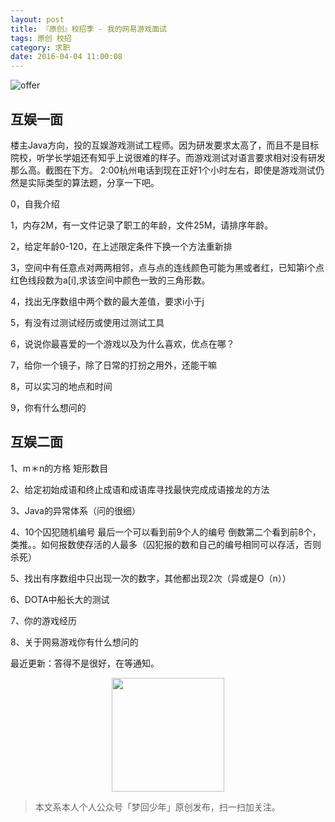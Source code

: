 ```yaml
---
layout: post
title: 『原创』校招季 - 我的网易游戏面试
tags: 原创 校招
category: 求职
date: 2016-04-04 11:00:08
---
```


![offer](http://7xlkoc.com1.z0.glb.clouddn.com/wp-content/uploads/2016/04/201604020606048.png)

## 互娱一面

楼主Java方向，投的互娱游戏测试工程师。因为研发要求太高了，而且不是目标院校，听学长学姐还有知乎上说很难的样子。而游戏测试对语言要求相对没有研发那么高。截图在下方。
2:00杭州电话到现在正好1个小时左右，即使是游戏测试仍然是实际类型的算法题，分享一下吧。

0，自我介绍

1，内存2M，有一文件记录了职工的年龄，文件25M，请排序年龄。

2，给定年龄0-120，在上述限定条件下换一个方法重新排

3，空间中有任意点对两两相邻，点与点的连线颜色可能为黑或者红，已知第i个点红色线段数为a[i],求该空间中颜色一致的三角形数。

4，找出无序数组中两个数的最大差值，要求i小于j

5，有没有过测试经历或使用过测试工具

6，说说你最喜爱的一个游戏以及为什么喜欢，优点在哪？

7，给你一个镜子，除了日常的打扮之用外，还能干嘛

8，可以实习的地点和时间

9，你有什么想问的

## 互娱二面

1、m＊n的方格  矩形数目

2、给定初始成语和终止成语和成语库寻找最快完成成语接龙的方法

3、Java的异常体系（问的很细）

4、10个囚犯随机编号 最后一个可以看到前9个人的编号 倒数第二个看到前8个，类推。。如何报数使存活的人最多（囚犯报的数和自己的编号相同可以存活，否则杀死）

5、找出有序数组中只出现一次的数字，其他都出现2次（异或是O（n））

6、DOTA中船长大的测试

7、你的游戏经历

8、关于网易游戏你有什么想问的

最近更新：答得不是很好，在等通知。

<div align="center">
<img src="https://chucheng92.github.io/assets/img/qrcode.png" width="180" height="182" />
</div>

> 本文系本人个人公众号「梦回少年」原创发布，扫一扫加关注。